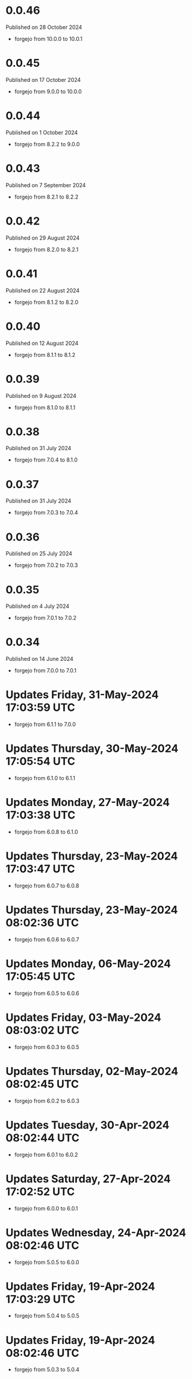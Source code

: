 # 0.0.46

Published on 28 October 2024

- forgejo from 10.0.0 to 10.0.1

# 0.0.45

Published on 17 October 2024

- forgejo from 9.0.0 to 10.0.0

# 0.0.44

Published on 1 October 2024

- forgejo from 8.2.2 to 9.0.0

# 0.0.43

Published on 7 September 2024

- forgejo from 8.2.1 to 8.2.2

# 0.0.42

Published on 29 August 2024

- forgejo from 8.2.0 to 8.2.1

# 0.0.41

Published on 22 August 2024

- forgejo from 8.1.2 to 8.2.0

# 0.0.40

Published on 12 August 2024

- forgejo from 8.1.1 to 8.1.2

# 0.0.39

Published on 9 August 2024

- forgejo from 8.1.0 to 8.1.1

# 0.0.38

Published on 31 July 2024

- forgejo from 7.0.4 to 8.1.0

# 0.0.37

Published on 31 July 2024

- forgejo from 7.0.3 to 7.0.4

# 0.0.36

Published on 25 July 2024

- forgejo from 7.0.2 to 7.0.3

# 0.0.35

Published on 4 July 2024

- forgejo from 7.0.1 to 7.0.2

# 0.0.34

Published on 14 June 2024

- forgejo from 7.0.0 to 7.0.1

# Updates Friday, 31-May-2024 17:03:59 UTC
- forgejo from 6.1.1 to 7.0.0

# Updates Thursday, 30-May-2024 17:05:54 UTC
- forgejo from 6.1.0 to 6.1.1

# Updates Monday, 27-May-2024 17:03:38 UTC
- forgejo from 6.0.8 to 6.1.0

# Updates Thursday, 23-May-2024 17:03:47 UTC
- forgejo from 6.0.7 to 6.0.8

# Updates Thursday, 23-May-2024 08:02:36 UTC
- forgejo from 6.0.6 to 6.0.7

# Updates Monday, 06-May-2024 17:05:45 UTC
- forgejo from 6.0.5 to 6.0.6

# Updates Friday, 03-May-2024 08:03:02 UTC
- forgejo from 6.0.3 to 6.0.5

# Updates Thursday, 02-May-2024 08:02:45 UTC
- forgejo from 6.0.2 to 6.0.3

# Updates Tuesday, 30-Apr-2024 08:02:44 UTC
- forgejo from 6.0.1 to 6.0.2

# Updates Saturday, 27-Apr-2024 17:02:52 UTC
- forgejo from 6.0.0 to 6.0.1

# Updates Wednesday, 24-Apr-2024 08:02:46 UTC
- forgejo from 5.0.5 to 6.0.0

# Updates Friday, 19-Apr-2024 17:03:29 UTC
- forgejo from 5.0.4 to 5.0.5

# Updates Friday, 19-Apr-2024 08:02:46 UTC
- forgejo from 5.0.3 to 5.0.4

